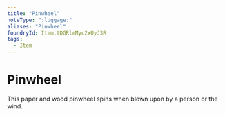 ```yaml
---
title: "Pinwheel"
noteType: ":luggage:"
aliases: "Pinwheel"
foundryId: Item.tDGRlmMyc2xUyJ3R
tags:
  - Item
---
```


# Pinwheel

This paper and wood pinwheel spins when blown upon by a person or the wind.
